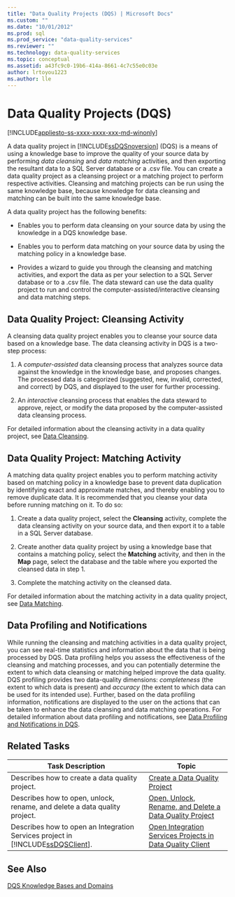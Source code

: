 ```yaml
---
title: "Data Quality Projects (DQS) | Microsoft Docs"
ms.custom: ""
ms.date: "10/01/2012"
ms.prod: sql
ms.prod_service: "data-quality-services"
ms.reviewer: ""
ms.technology: data-quality-services
ms.topic: conceptual
ms.assetid: a43fc9c0-19b6-414a-8661-4c7c55e0c03e
author: lrtoyou1223
ms.author: lle
---
```

# Data Quality Projects (DQS)

[!INCLUDE[appliesto-ss-xxxx-xxxx-xxx-md-winonly](../includes/appliesto-ss-xxxx-xxxx-xxx-md-winonly.md)]

  A data quality project in [!INCLUDE[ssDQSnoversion](../includes/ssdqsnoversion-md.md)] (DQS) is a means of using a knowledge base to improve the quality of your source data by performing *data cleansing* and *data matching* activities, and then exporting the resultant data to a SQL Server database or a .csv file. You can create a data quality project as a cleansing project or a matching project to perform respective activities. Cleansing and matching projects can be run using the same knowledge base, because knowledge for data cleansing and matching can be built into the same knowledge base.  
  
 A data quality project has the following benefits:  
  
-   Enables you to perform data cleansing on your source data by using the knowledge in a DQS knowledge base.  
  
-   Enables you to perform data matching on your source data by using the matching policy in a knowledge base.  
  
-   Provides a wizard to guide you through the cleansing and matching activities, and export the data as per your selection to a SQL Server database or to a .csv file. The data steward can use the data quality project to run and control the computer-assisted/interactive cleansing and data matching steps.  
  
##  <a name="Cleansing"></a> Data Quality Project: Cleansing Activity  
 A cleansing data quality project enables you to cleanse your source data based on a knowledge base. The data cleansing activity in DQS is a two-step process:  
  
1.  A *computer-assisted* data cleansing process that analyzes source data against the knowledge in the knowledge base, and proposes changes. The processed data is categorized (suggested, new, invalid, corrected, and correct) by DQS, and displayed to the user for further processing.  
  
2.  An *interactive* cleansing process that enables the data steward to approve, reject, or modify the data proposed by the computer-assisted data cleansing process.  
  
 For detailed information about the cleansing activity in a data quality project, see [Data Cleansing](../data-quality-services/data-cleansing.md).  
  
##  <a name="Matching"></a> Data Quality Project: Matching Activity  
 A matching data quality project enables you to perform matching activity based on matching policy in a knowledge base to prevent data duplication by identifying exact and approximate matches, and thereby enabling you to remove duplicate data. It is recommended that you cleanse your data before running matching on it. To do so:  
  
1.  Create a data quality project, select the **Cleansing** activity, complete the data cleansing activity on your source data, and then export it to a table in a SQL Server database.  
  
2.  Create another data quality project by using a knowledge base that contains a matching policy, select the **Matching** activity, and then in the **Map** page, select the database and the table where you exported the cleansed data in step 1.  
  
3.  Complete the matching activity on the cleansed data.  
  
 For detailed information about the matching activity in a data quality project, see [Data Matching](../data-quality-services/data-matching.md).  
  
##  <a name="ProfilingNotification"></a> Data Profiling and Notifications  
 While running the cleansing and matching activities in a data quality project, you can see real-time statistics and information about the data that is being processed by DQS. Data profiling helps you assess the effectiveness of the cleansing and matching processes, and you can potentially determine the extent to which data cleansing or matching helped improve the data quality. DQS profiling provides two data-quality dimensions: *completeness* (the extent to which data is present) and *accuracy* (the extent to which data can be used for its intended use). Further, based on the data profiling information, notifications are displayed to the user on the actions that can be taken to enhance the data cleansing and data matching operations. For detailed information about data profiling and notifications, see [Data Profiling and Notifications in DQS](../data-quality-services/data-profiling-and-notifications-in-dqs.md).  
  
## Related Tasks  
  
|Task Description|Topic|  
|----------------------|-----------|  
|Describes how to create a data quality project.|[Create a Data Quality Project](../data-quality-services/create-a-data-quality-project.md)|  
|Describes how to open, unlock, rename, and delete a data quality project.|[Open, Unlock, Rename, and Delete a Data Quality Project](open-unlock-rename-and-delete-a-data-quality-project.md)|  
|Describes how to open an Integration Services project in [!INCLUDE[ssDQSClient](../includes/ssdqsclient-md.md)].|[Open Integration Services Projects in Data Quality Client](../data-quality-services/open-integration-services-projects-in-data-quality-client.md)|  
  
## See Also  
 [DQS Knowledge Bases and Domains](../data-quality-services/dqs-knowledge-bases-and-domains.md)  
  
  

